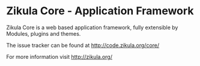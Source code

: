 Zikula Core - Application Framework
===================================

Zikula Core is a web based application framework, fully extensible by
Modules, plugins and themes.

The issue tracker can be found at http://code.zikula.org/core/

For more information visit http://zikula.org/



